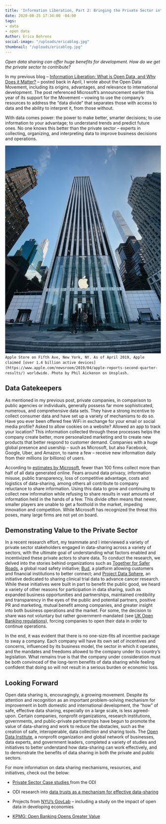```yaml
---
title: 'Information Liberation, Part 2: Bringing the Private Sector into the Movement'
date: 2020-08-25 17:34:00 -04:00
tags:
- data
- open data
Author: Erica Behrens
social-image: "/uploads/ericablog.jpg"
thumbnail: "/uploads/ericablog.jpg"
---
```


*Open data sharing can offer huge benefits for development. How do we get the private sector to contribute?*

In my previous blog – [Information Liberation: What is Open Data, and Why Does it Matter?](https://dai-global-digital.com/information-liberation-what-is-open-data-and-why-does-it-matter.html) – posted back in April, I wrote about the Open Data Movement, including its origins, advantages, and relevance to international development. The post referenced Microsoft’s announcement earlier this year of its support for the Movement – vowing to use the company’s resources to address the “data divide” that separates those with access to data and the ability to interpret it, from those without.

With data comes power: the power to make better, smarter decisions; to use information to your advantage; to understand trends and predict future ones. No one knows this better than the private sector – experts in collecting, organizing, and interpreting data to improve business decisions and operations.

**<!--more-->**

![ericablog.jpg](/uploads/ericablog.jpg)`Apple Store on Fifth Ave, New York, NY. As of April 2019, Apple claimed [over 1.4 billion active devices] (https://www.apple.com/newsroom/2019/04/apple-reports-second-quarter-results/) worldwide. Photo by Phil Aickenon on Unsplash.`

## **Data Gatekeepers**

As mentioned in my previous post, private companies, in comparison to public agencies or individuals, generally possess far more sophisticated, numerous, and comprehensive data sets. They have a strong incentive to collect consumer data and have set up a variety of mechanisms to do so. Have you ever been offered free WiFi in exchange for your email or social media profile? Asked to allow cookies on a website? Allowed an app to track your location? This information collected through these processes helps the company create better, more personalized marketing and to create new products that better respond to customer demand. Companies with a huge global presence and usership – such as Microsoft, but also Facebook, Google, Uber, and Amazon, to name a few – receive new information daily from their millions (or billions) of users.

According to [estimates by Microsoft](https://blogs.microsoft.com/on-the-issues/2020/04/21/open-data-campaign-divide/), fewer than 100 firms collect more than half of all data generated online. Fears around data privacy, information misuse, public transparency, loss of competitive advantage, costs and logistics of data-sharing, among others all contribute to company reluctance to share information. Using this data to grow and continuing to collect new information while refusing to share results in vast amounts of information held in the hands of a few. This divide often means that newer, smaller players are unable to get a foothold in the market, impeding innovation and competition. While Microsoft has recognized the threat this poses, many large firms are not yet on board.

## **Demonstrating Value to the Private Sector**

In a recent research effort, my teammate and I interviewed a variety of private sector stakeholders engaged in data-sharing across a variety of sectors, with the ultimate goal of understanding what factors enabled and incentivized these private actors to share data. To conduct the research, we delved into the stories behind organizations such as [Together for Safer Roads](http://www.togetherforsaferroads.org/), a global road safety initiative; [Bud](http://www.thisisbud.com/), a platform allowing customers and financial institutions to better connect; and [Project Data Sphere](http://www.projectdatasphere.org/), an initiative dedicated to sharing clinical trial data to advance cancer research. While these initiatives were built in part to benefit the public good, we heard a variety of other reasons for participation in data sharing, such as expanded business opportunities and partnerships, maintained credibility and transparency in the eyes of the public and potential partners, positive PR and marketing, mutual benefit among companies, and greater insight into both business operations and the market. For some, the decision to share was not voluntary but rather government-mandated (see [UK Open Banking regulations](https://www.openbanking.org.uk/)), forcing companies to open their data in order to continue operations.

In the end, it was evident that there is no one-size-fits all incentive package to sway a company. Each company will have its own set of incentives and concerns, influenced by its business model, the sector in which it operates, and the mandates and freedoms allowed to the company under its country’s legislation. What remains true is that the company under consideration must be both convinced of the long-term benefits of data sharing while feeling confident that doing so will not result in a serious burden or economic loss.

## **Looking Forward**

Open data sharing is, encouragingly, a growing movement. Despite its attention and recognition as an important problem-solving mechanism for improvement in both domestic and international development, the “how” of safe, effective data sharing, especially on a large scale, is less agreed-upon. Certain companies, nonprofit organizations, research institutions, governments, and public-private partnerships have begun to promote the value of data-sharing and work to reduce the obstacles, such as the creation of safe, interoperable, data collection and sharing tools. The [Open Data Institute](https://theodi.org/), a nonprofit organization and global network of businesses, data experts, and government leaders, completed a variety of studies and initiatives to better understand how data-sharing can work effectively, and to demonstrate the benefits of data sharing in both the private and public sectors.

For more information on data sharing mechanisms, resources, and initiatives, check out the below:

* [Private Sector Case studies ](https://theodi.org/service/business-data-sharing/#1583247173913-55b17701-0733)from the ODI

* ODI research into [data trusts as a mechanism for effective data-sharing](https://theodi.org/article/defining-a-data-trust/)

* Projects from [NYU’s GovLab](http://www.thegovlab.org/projects.html) – including a study on the impact of open data in developing economies

* [KPMG: Open Banking Opens Greater Value](https://home.kpmg/xx/en/home/insights/2019/05/open-banking-for-greater-customer-value-fs.html)